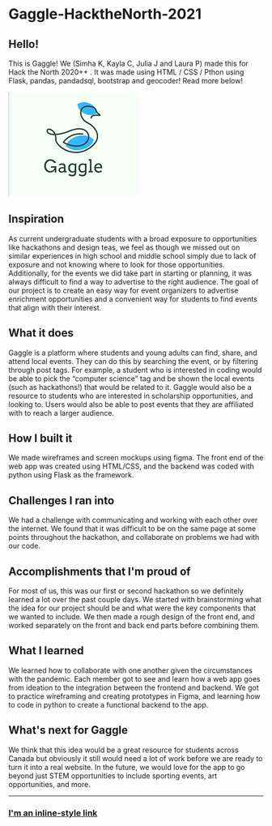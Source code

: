 # Gaggle-HacktheNorth-2021


## Hello!
This is Gaggle! We (Simha K, Kayla C, Julia J and Laura P) made this for Hack the North 2020++ . It was made using HTML / CSS / Pthon using Flask, pandas, pandadsql, bootstrap and geocoder! Read more  below!

![alt text](https://github.com/Simha-Kalimipalli/Gaggle-HacktheNorth-2021/blob/main/static/gaggle.png "image")


## Inspiration


As current undergraduate students with a broad exposure to opportunities like hackathons and design teas, we feel as though we missed out on similar experiences in high school and middle school simply due to lack of exposure and not knowing where to look for those opportunities. Additionally, for the events we did take part in starting or planning, it was always difficult to find a way to advertise to the right audience. The goal of our project is to create an easy way for event organizers to advertise enrichment opportunities and a convenient way for students to find events that align with their interest.


## What it does


Gaggle is a platform where students and young adults can find, share, and attend local events. They can do this by searching the event, or by filtering through post tags. For example, a student who is interested in coding would be able to pick the “computer science” tag and be shown the local events (such as hackathons!) that would be related to it. Gaggle would also be a resource to students who are interested in scholarship opportunities, and looking to. Users would also be able to post events that they are affiliated with to reach a larger audience.


## How I built it


We made wireframes and screen mockups using figma. The front end of the web app was created using HTML/CSS, and the backend was coded with python using Flask as the framework. 


## Challenges I ran into


We had a challenge with communicating and working with each other over the internet. We found that it was difficult to be on the same page at some points throughout the hackathon, and collaborate on problems we had with our code.


## Accomplishments that I'm proud of


For most of us, this was our first or second hackathon so we definitely learned a lot over the past couple days. We started with brainstorming what the idea for our project should be and what were the key components that we wanted to include. We then made a rough design of the front end, and worked separately on the front and back end parts before combining them. 



## What I learned


We learned how to collaborate with one another given the circumstances with the pandemic. Each member got to see and learn how a web app goes from ideation to the integration between the frontend and backend. We got to practice wireframing and creating prototypes in Figma, and learning how to code in python to create a functional backend to the app. 



## What's next for Gaggle

We think that this idea would be a great resource for students across Canada but obviously it still would need a lot of work before we are ready to turn it into a real website. In the future, we would love for the app to go beyond just STEM opportunities to include sporting events, art opportunities, and more. 

_____________
### [I'm an inline-style link ](https://devpost.com/software/gaggle-casy2h "Our Devpost: ")
